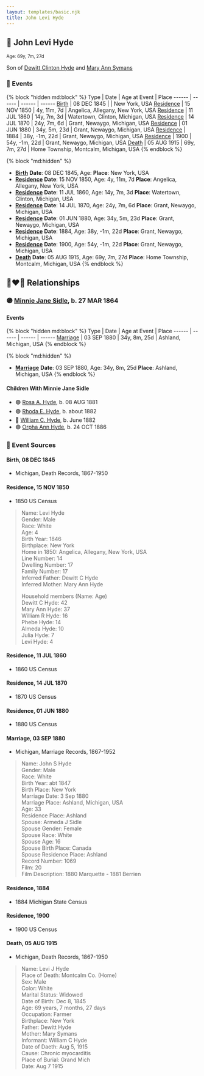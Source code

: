 ```yaml
---
layout: templates/basic.njk
title: John Levi Hyde
---
```

## 🔵 John Levi Hyde
<small>Age: 69y, 7m, 27d</small>

Son of [Dewitt Clinton Hyde](/people/4/47530864) and [Mary Ann Symans](/people/4/4704808)

### 📆 Events

{% block "hidden md:block" %}
Type | Date | Age at Event | Place
------ | ------ | ------ | ------
[Birth](#event-event-2) | 08 DEC 1845 |  | New York, USA
[Residence](#event-event-0) | 15 NOV 1850 | 4y, 11m, 7d | Angelica, Allegany, New York, USA
[Residence](#event-event-1) | 11 JUL 1860 | 14y, 7m, 3d | Watertown, Clinton, Michigan, USA
[Residence](#event-event-2) | 14 JUL 1870 | 24y, 7m, 6d | Grant, Newaygo, Michigan, USA
[Residence](#event-event-3) | 01 JUN 1880 | 34y, 5m, 23d | Grant, Newaygo, Michigan, USA
[Residence](#event-event-4) | 1884 | 38y, -1m, 22d | Grant, Newaygo, Michigan, USA
[Residence](#event-event-5) | 1900 | 54y, -1m, 22d | Grant, Newaygo, Michigan, USA
[Death](#event-event-9) | 05 AUG 1915 | 69y, 7m, 27d | Home Township, Montcalm, Michigan, USA
{% endblock %}

{% block "md:hidden" %}
- **[Birth](#event-event-2)**
**Date**: 08 DEC 1845, Age:
**Place**: New York, USA
- **[Residence](#event-event-0)**
**Date**: 15 NOV 1850, Age: 4y, 11m, 7d
**Place**: Angelica, Allegany, New York, USA
- **[Residence](#event-event-1)**
**Date**: 11 JUL 1860, Age: 14y, 7m, 3d
**Place**: Watertown, Clinton, Michigan, USA
- **[Residence](#event-event-2)**
**Date**: 14 JUL 1870, Age: 24y, 7m, 6d
**Place**: Grant, Newaygo, Michigan, USA
- **[Residence](#event-event-3)**
**Date**: 01 JUN 1880, Age: 34y, 5m, 23d
**Place**: Grant, Newaygo, Michigan, USA
- **[Residence](#event-event-4)**
**Date**: 1884, Age: 38y, -1m, 22d
**Place**: Grant, Newaygo, Michigan, USA
- **[Residence](#event-event-5)**
**Date**: 1900, Age: 54y, -1m, 22d
**Place**: Grant, Newaygo, Michigan, USA
- **[Death](#event-event-9)**
**Date**: 05 AUG 1915, Age: 69y, 7m, 27d
**Place**: Home Township, Montcalm, Michigan, USA
{% endblock %}

## 👩‍❤️‍👨 Relationships

### 🟣 [Minnie Jane Sidle](/people/7/73883806), b. 27 MAR 1864

#### Events

{% block "hidden md:block" %}
Type | Date | Age at Event | Place
------ | ------ | ------ | ------
[Marriage](#event-family-0-event-0) | 03 SEP 1880 | 34y, 8m, 25d | Ashland, Michigan, USA
{% endblock %}

{% block "md:hidden" %}
- **[Marriage](#event-family-0-event-0)**
**Date**: 03 SEP 1880, Age: 34y, 8m, 25d
**Place**: Ashland, Michigan, USA
{% endblock %}

#### Children With Minnie Jane Sidle
* 🟣 [Rosa A. Hyde](/people/1/1137888), b. 08 AUG 1881
* 🟣 [Rhoda E. Hyde](/people/9/98029194), b. about 1882
* 🔵 [William C. Hyde](/people/2/28984848), b. June 1882
* 🟣 [Orpha Ann Hyde](/people/6/63932813), b. 24 OCT 1886
### 📰 Event Sources

#### <a id="event-event-2"></a> Birth, 08 DEC 1845
* Michigan, Death Records, 1867-1950

#### <a id="event-event-0"></a> Residence, 15 NOV 1850
* 1850 US Census
>   
  > Name: Levi Hyde  
  > Gender: Male  
  > Race: White  
  > Age: 4  
  > Birth Year: 1846  
  > Birthplace: New York  
  > Home in 1850: Angelica, Allegany, New York, USA  
  > Line Number: 14  
  > Dwelling Number: 17  
  > Family Number: 17  
  > Inferred Father: Dewitt C Hyde  
  > Inferred Mother: Mary Ann Hyde  
  >   
  > Household members (Name: Age)  
  > Dewitt C Hyde: 42  
  > Mary Ann Hyde: 37  
  > William R Hyde: 16  
  > Phebe Hyde: 14  
  > Almeda Hyde: 10  
  > Julia Hyde: 7  
  > Levi Hyde: 4

#### <a id="event-event-1"></a> Residence, 11 JUL 1860
* 1860 US Census

#### <a id="event-event-2"></a> Residence, 14 JUL 1870
* 1870 US Census

#### <a id="event-event-3"></a> Residence, 01 JUN 1880
* 1880 US Census

#### <a id="event-family-0-event-0"></a> Marriage, 03 SEP 1880
* Michigan, Marriage Records, 1867-1952
>   
  > Name: John S Hyde  
  > Gender: Male  
  > Race: White  
  > Birth Year: abt 1847  
  > Birth Place: New York  
  > Marriage Date: 3 Sep 1880  
  > Marriage Place: Ashland, Michigan, USA  
  > Age: 33  
  > Residence Place: Ashland  
  > Spouse: Armeda J Sidle  
  > Spouse Gender: Female  
  > Spouse Race: White  
  > Spouse Age: 16  
  > Spouse Birth Place: Canada  
  > Spouse Residence Place: Ashland  
  > Record Number: 1069  
  > Film: 20  
  > Film Description: 1880 Marquette - 1881 Berrien

#### <a id="event-event-4"></a> Residence, 1884
* 1884 Michigan State Census

#### <a id="event-event-5"></a> Residence, 1900
* 1900 US Census
#### <a id="event-event-9"></a> Death, 05 AUG 1915
* Michigan, Death Records, 1867-1950
>   
  > Name: Levi J Hyde  
  > Place of Death: Montcalm Co. (Home)  
  > Sex: Male  
  > Color: White  
  > Marital Status: Widowed  
  > Date of Birth: Dec 8, 1845  
  > Age: 69 years, 7 months, 27 days  
  > Occupation: Farmer  
  > Birthplace: New York  
  > Father: Dewitt Hyde  
  > Mother: Mary Symans  
  > Informant: William C Hyde  
  > Date of Daeth: Aug 5, 1915  
  > Cause: Chronic myocarditis  
  > Place of Burial: Grand Mich  
  > Date: Aug 7 1915

